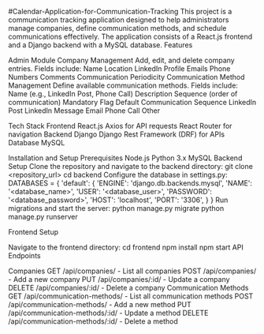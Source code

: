 #Calendar-Application-for-Communication-Tracking
This project is a communication tracking application designed to help administrators manage companies, define communication methods, and schedule communications effectively.
The application consists of a React.js frontend and a Django backend with a MySQL database.
Features

Admin Module
Company Management
Add, edit, and delete company entries.
Fields include:
Name
Location
LinkedIn Profile
Emails
Phone Numbers
Comments
Communication Periodicity
Communication Method Management
Define available communication methods.
Fields include:
Name (e.g., LinkedIn Post, Phone Call)
Description
Sequence (order of communication)
Mandatory Flag
Default Communication Sequence
LinkedIn Post
LinkedIn Message
Email
Phone Call
Other

Tech Stack
Frontend
React.js
Axios for API requests
React Router for navigation
Backend
Django
Django Rest Framework (DRF) for APIs
Database
MySQL

Installation and Setup
Prerequisites
Node.js
Python 3.x
MySQL
Backend Setup
Clone the repository and navigate to the backend directory:
git clone <repository_url>
cd backend
Configure the database in settings.py:
DATABASES = {
    'default': {
        'ENGINE': 'django.db.backends.mysql',
        'NAME': '<database_name>',
        'USER': '<database_user>',
        'PASSWORD': '<database_password>',
        'HOST': 'localhost',
        'PORT': '3306',
    }
}
Run migrations and start the server:
python manage.py migrate
python manage.py runserver

Frontend Setup

Navigate to the frontend directory:
cd frontend
npm install
npm start
API Endpoints

Companies
GET /api/companies/ - List all companies
POST /api/companies/ - Add a new company
PUT /api/companies/:id/ - Update a company
DELETE /api/companies/:id/ - Delete a company
Communication Methods
GET /api/communication-methods/ - List all communication methods
POST /api/communication-methods/ - Add a new method
PUT /api/communication-methods/:id/ - Update a method
DELETE /api/communication-methods/:id/ - Delete a method
